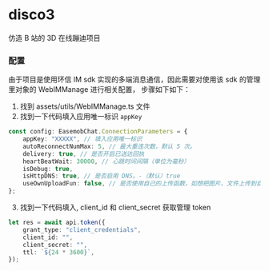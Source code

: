 # disco3

仿造 B 站的 3D 在线蹦迪项目

### 配置

由于项目是使用环信 IM sdk 实现的多端消息通信，因此需要对使用该 sdk 的管理里对象的 WebIMManage 进行相关配置， 步骤如下如下：

1. 找到 assets/utils/WebIMManage.ts 文件
2. 找到一下代码填入应用唯一标识 `appKey`

```typescript
const config: EasemobChat.ConnectionParameters = {
    appKey: "XXXXX", // 填入应用唯一标识
    autoReconnectNumMax: 5, // 最大重连次数，默认 5 次。
    delivery: true, // 是否开启已送达回执
    heartBeatWait: 30000, // 心跳时间间隔（单位为毫秒）
    isDebug: true,
    isHttpDNS: true, // 是否启用 DNS。-（默认）true
    useOwnUploadFun: false, // 是否使用自己的上传函数，如想把图片、文件上传到自己的服务器
};
```

3. 找到一下代码填入, client_id 和 client_secret 获取管理 token

```typescript
let res = await api.token({
    grant_type: "client_credentials",
    client_id: "",
    client_secret: "",
    ttl: `${24 * 3600}`,
});
```
